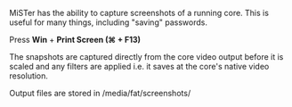 MiSTer has the ability to capture screenshots of a running core. This is useful for many things, including "saving" passwords.

Press **Win** + **Print Screen (⌘ + F13)**

The snapshots are captured directly from the core video output before it is scaled and any filters are applied i.e. it saves at the core's native video resolution.

Output files are stored in /media/fat/screenshots/ 


